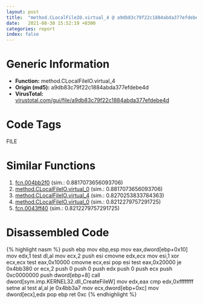 ```yaml
---
layout: post
title:  "method.CLocalFileIO.virtual_4 @ a9db83c79f22c1884abda377efdebe4d"
date:   2021-08-30 15:52:19 +0300
categories: report
index: false
---
```


# Generic Information
- **Function:** method.CLocalFileIO.virtual\_4
- **Origin (md5):** a9db83c79f22c1884abda377efdebe4d
- **VirusTotal:** [virustotal.com/gui/file/a9db83c79f22c1884abda377efdebe4d][virustotal_ref]

# Code Tags
<span class="tag" id="FILE">FILE</span>


# Similar Functions

1. [fcn.004bb2f0][similar_1_ref] (sim.: 0.8817073656093706)
2. [method.CLocalFileIO.virtual\_0][similar_2_ref] (sim.: 0.8817073656093706)
3. [method.CLocalFileIO.virtual\_4][similar_3_ref] (sim.: 0.8270253833784363)
4. [method.CLocalFileIO.virtual\_0][similar_4_ref] (sim.: 0.8212279757291725)
5. [fcn.0043ff40][similar_5_ref] (sim.: 0.8212279757291725)


# Disassembled Code

{% highlight nasm %}
push ebp
mov ebp,esp
mov eax,dword[ebp+0x10]
mov edx,1
test dl,al
mov ecx,2
push esi
cmovne edx,ecx
mov esi,1
xor ecx,ecx
test eax,0x10000
cmovne ecx,esi
pop esi
test eax,0x20000
je 0x4bb380
or ecx,2
push 0
push 0
push edx
push 0
push ecx
push 0xc0000000
push dword[ebp+8]
call dword[sym.imp.KERNEL32.dll_CreateFileW]
mov edx,eax
cmp edx,0xffffffff
setne al
test al,al
je 0x4bb3a7
mov ecx,dword[ebp+0xc]
mov dword[ecx],edx
pop ebp
ret 0xc
{% endhighlight %}


[similar_1_ref]: /report/fcn.004bb2f0@a9db83c79f22c1884abda377efdebe4d
[similar_2_ref]: /report/method.CLocalFileIO.virtual_0@a9db83c79f22c1884abda377efdebe4d
[similar_3_ref]: /report/method.CLocalFileIO.virtual_4@3dfcfb1d918b690c00de324bcfcdc082
[similar_4_ref]: /report/method.CLocalFileIO.virtual_0@3dfcfb1d918b690c00de324bcfcdc082
[similar_5_ref]: /report/fcn.0043ff40@3dfcfb1d918b690c00de324bcfcdc082
[virustotal_ref]: https://www.virustotal.com/gui/file/a9db83c79f22c1884abda377efdebe4d